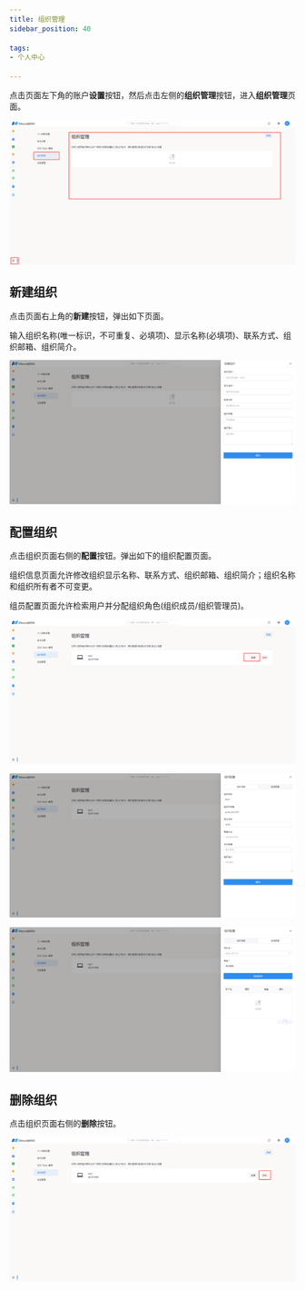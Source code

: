 ```yaml
---
title: 组织管理
sidebar_position: 40

tags: 
- 个人中心

---
```


点击页面左下角的账户**设置**按钮，然后点击左侧的**组织管理**按钮，进入**组织管理**页面。

![组织管理](./组织管理.png "组织管理")

## 新建组织

点击页面右上角的**新建**按钮，弹出如下页面。

输入组织名称(唯一标识，不可重复、必填项)、显示名称(必填项)、联系方式、组织邮箱、组织简介。

![新建组织](./新建组织.png "新建组织")

## 配置组织

点击组织页面右侧的**配置**按钮。弹出如下的组织配置页面。

组织信息页面允许修改组织显示名称、联系方式、组织邮箱、组织简介；组织名称和组织所有者不可变更。

组员配置页面允许检索用户并分配组织角色(组织成员/组织管理员)。

![配置组织](./配置组织.png "配置组织")

![组织信息](./组织信息.png "组织信息")

![组员配置](./组员配置.png "组员配置")

## 删除组织

点击组织页面右侧的**删除**按钮。

![删除组织](./删除组织.png "删除组织")